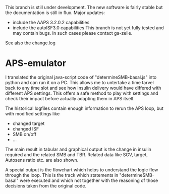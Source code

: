 This branch is still under development. The new software is fairly stable but the documentation is still in flux.
Major updates:
- include the AAPS 3.2.0.2 capabilities
- include the autoISF3.0 capabilities
This branch is not yet fully tested and may contain bugs. In such cases please contact ga-zelle.

See also the change.log

# APS-emulator

I translated the original java-script code of "determineSMB-basal.js" into python and can run it on a PC. 
This allows me to untertake a time tarvel back to any time slot and see how insulin delivery 
would have differed with different APS settings. This offers a safe method to play with settings 
and check their impact before actually adapting them in APS itself.

The historical logfiles contain enough information to rerun the APS loop, but with modified settings like
- changed target
- changed ISF
- SMB on/off
- ...

The main result in tabular and graphical output is the change in insulin required and the related SMB and TBR. 
Related data like SGV, target, Autosens ratio etc. are also shown.

A special output is the flowchart which helps to understand the logic flow through the loop. This is the 
track which statements in "determineSMB-basal" were executed and which not together with the reasoning 
of those decisions taken from the original code.
